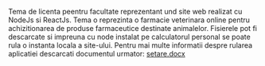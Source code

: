 Tema de licenta peentru facultate reprezentant und site web realizat cu NodeJs si ReactJs.
Tema o reprezinta o farmacie veterinara online pentru achizitionarea de produse farmaceutice destinate animalelor.
Fisierele pot fi descarcate si impreuna cu node instalat pe calculatorul personal se poate rula o instanta locala a site-ului.
Pentru mai multe informatii despre rularea aplicatiei descarcati documentul urmator:
[setare.docx](https://github.com/CosminGeorghe/licenta/files/14359241/setare.docx)
